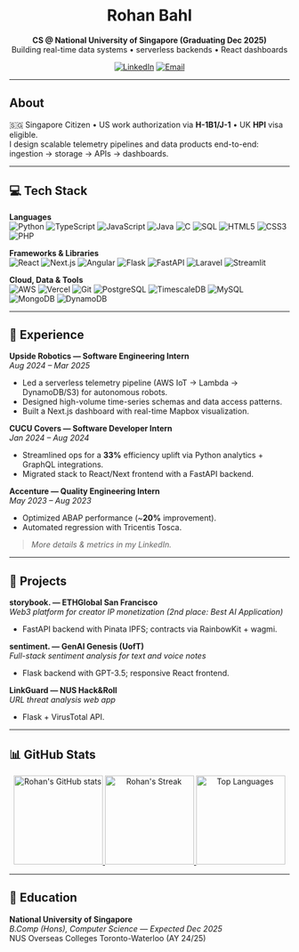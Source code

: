 <!-- Hero -->
<div align="center">

# Rohan Bahl

**CS @ National University of Singapore (Graduating Dec 2025)**  
Building real-time data systems • serverless backends • React dashboards

[![LinkedIn](https://img.shields.io/badge/LinkedIn-rohan--bahl-0A66C2?style=for-the-badge&logo=linkedin&logoColor=white)](https://linkedin.com/in/rohan-bahl)
[![Email](https://img.shields.io/badge/Email-rohan_bahl%40u.nus.edu-EA4335?style=for-the-badge&logo=gmail&logoColor=white)](mailto:rohan_bahl@u.nus.edu)

</div>

---

## About
🇸🇬 Singapore Citizen • US work authorization via **H-1B1/J-1** • UK **HPI** visa eligible.  
I design scalable telemetry pipelines and data products end-to-end: ingestion → storage → APIs → dashboards.

---

## 💻 Tech Stack

**Languages**  
![Python](https://img.shields.io/badge/Python-3776AB?style=for-the-badge&logo=python&logoColor=white)
![TypeScript](https://img.shields.io/badge/TypeScript-007ACC?style=for-the-badge&logo=typescript&logoColor=white)
![JavaScript](https://img.shields.io/badge/JavaScript-323330?style=for-the-badge&logo=javascript&logoColor=F7DF1E)
![Java](https://img.shields.io/badge/Java-ED8B00?style=for-the-badge&logo=openjdk&logoColor=white)
![C](https://img.shields.io/badge/C-00599C?style=for-the-badge&logo=c&logoColor=white)
![SQL](https://img.shields.io/badge/SQL-0A2540?style=for-the-badge&logo=postgresql&logoColor=white)
![HTML5](https://img.shields.io/badge/HTML5-E34F26?style=for-the-badge&logo=html5&logoColor=white)
![CSS3](https://img.shields.io/badge/CSS3-1572B6?style=for-the-badge&logo=css3&logoColor=white)
![PHP](https://img.shields.io/badge/PHP-777BB4?style=for-the-badge&logo=php&logoColor=white)

**Frameworks & Libraries**  
![React](https://img.shields.io/badge/React-20232A?style=for-the-badge&logo=react&logoColor=61DAFB)
![Next.js](https://img.shields.io/badge/Next.js-000000?style=for-the-badge&logo=nextdotjs&logoColor=white)
![Angular](https://img.shields.io/badge/Angular-DD0031?style=for-the-badge&logo=angular&logoColor=white)
![Flask](https://img.shields.io/badge/Flask-000000?style=for-the-badge&logo=flask&logoColor=white)
![FastAPI](https://img.shields.io/badge/FastAPI-005571?style=for-the-badge&logo=fastapi&logoColor=white)
![Laravel](https://img.shields.io/badge/Laravel-FF2D20?style=for-the-badge&logo=laravel&logoColor=white)
![Streamlit](https://img.shields.io/badge/Streamlit-FF4B4B?style=for-the-badge&logo=streamlit&logoColor=white)

**Cloud, Data & Tools**  
![AWS](https://img.shields.io/badge/AWS-FF9900?style=for-the-badge&logo=amazon-aws&logoColor=white)
![Vercel](https://img.shields.io/badge/Vercel-000000?style=for-the-badge&logo=vercel&logoColor=white)
![Git](https://img.shields.io/badge/Git-F05033?style=for-the-badge&logo=git&logoColor=white)
![PostgreSQL](https://img.shields.io/badge/PostgreSQL-316192?style=for-the-badge&logo=postgresql&logoColor=white)
![TimescaleDB](https://img.shields.io/badge/TimescaleDB-FD6920?style=for-the-badge&logo=timescaledb&logoColor=white)
![MySQL](https://img.shields.io/badge/MySQL-00f?style=for-the-badge&logo=mysql&logoColor=white)
![MongoDB](https://img.shields.io/badge/MongoDB-4EA94B?style=for-the-badge&logo=mongodb&logoColor=white)
![DynamoDB](https://img.shields.io/badge/DynamoDB-4053D6?style=for-the-badge&logo=Amazon%20DynamoDB&logoColor=white)

---

## 🔭 Experience

**Upside Robotics — Software Engineering Intern**  
*Aug 2024 – Mar 2025*  
- Led a serverless telemetry pipeline (AWS IoT → Lambda → DynamoDB/S3) for autonomous robots.  
- Designed high-volume time-series schemas and data access patterns.  
- Built a Next.js dashboard with real-time Mapbox visualization.

**CUCU Covers — Software Developer Intern**  
*Jan 2024 – Aug 2024*  
- Streamlined ops for a **33%** efficiency uplift via Python analytics + GraphQL integrations.  
- Migrated stack to React/Next frontend with a FastAPI backend.

**Accenture — Quality Engineering Intern**  
*May 2023 – Aug 2023*  
- Optimized ABAP performance (~**20%** improvement).  
- Automated regression with Tricentis Tosca.

> _More details & metrics in my LinkedIn._

---

## 🚀 Projects

**storybook. — ETHGlobal San Francisco**  
*Web3 platform for creator IP monetization (2nd place: Best AI Application)*  
- FastAPI backend with Pinata IPFS; contracts via RainbowKit + wagmi.

**sentiment. — GenAI Genesis (UofT)**  
*Full-stack sentiment analysis for text and voice notes*  
- Flask backend with GPT-3.5; responsive React frontend.

**LinkGuard — NUS Hack&Roll**  
*URL threat analysis web app*  
- Flask + VirusTotal API.

---

## 📊 GitHub Stats
<div align="center">
  
<a href="https://github.com/RB9823">
  <img alt="Rohan's GitHub stats" src="https://github-readme-stats.vercel.app/api?username=RB9823&theme=react&hide_border=false&include_all_commits=true&count_private=true" height="160">
</a>
<a href="https://github.com/RB9823">
  <img alt="Rohan's Streak" src="https://github-readme-streak-stats.herokuapp.com/?user=RB9823&theme=react&hide_border=false" height="160">
</a>
<a href="https://github.com/RB9823">
  <img alt="Top Languages" src="https://github-readme-stats.vercel.app/api/top-langs/?username=RB9823&theme=react&hide_border=false&include_all_commits=true&count_private=true&layout=compact" height="160">
</a>

</div>

---

## 🌱 Education
**National University of Singapore**  
_B.Comp (Hons), Computer Science — Expected Dec 2025_  
NUS Overseas Colleges Toronto-Waterloo (AY 24/25)
